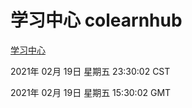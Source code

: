 # 学习中心 colearnhub
[学习中心](http://58.48.55.61:56308/colearnhub/)

2021年 02月 19日 星期五 23:30:02 CST

2021年 02月 19日 星期五 15:30:02 GMT
